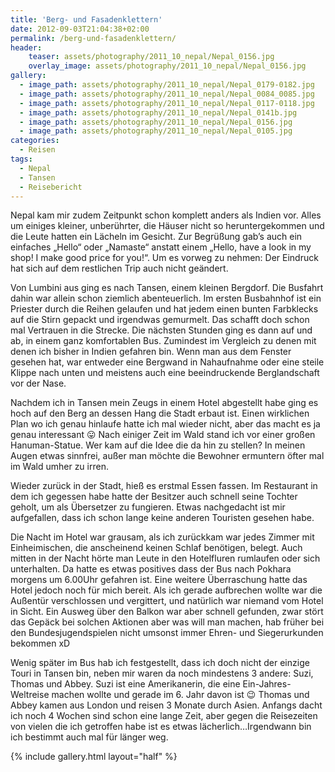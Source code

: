 ```yaml
---
title: 'Berg- und Fasadenklettern'
date: 2012-09-03T21:04:38+02:00
permalink: /berg-und-fasadenklettern/
header:
    teaser: assets/photography/2011_10_nepal/Nepal_0156.jpg
    overlay_image: assets/photography/2011_10_nepal/Nepal_0156.jpg   
gallery:
  - image_path: assets/photography/2011_10_nepal/Nepal_0179-0182.jpg
  - image_path: assets/photography/2011_10_nepal/Nepal_0084_0085.jpg
  - image_path: assets/photography/2011_10_nepal/Nepal_0117-0118.jpg
  - image_path: assets/photography/2011_10_nepal/Nepal_0141b.jpg
  - image_path: assets/photography/2011_10_nepal/Nepal_0156.jpg
  - image_path: assets/photography/2011_10_nepal/Nepal_0105.jpg
categories:
  - Reisen
tags:
  - Nepal
  - Tansen
  - Reisebericht
---
```


Nepal kam mir zudem Zeitpunkt schon komplett anders als Indien vor. Alles um einiges kleiner, unberührter, 
die Häuser nicht so heruntergekommen und die Leute hatten ein Lächeln im Gesicht. 
Zur Begrüßung gab’s auch ein einfaches „Hello“ oder „Namaste“ anstatt einem „Hello, have a look in my shop! I make good price for you!“. 
Um es vorweg zu nehmen: Der Eindruck hat sich auf dem restlichen Trip auch nicht geändert.

Von Lumbini aus ging es nach Tansen, einem kleinen Bergdorf. Die Busfahrt dahin war allein schon ziemlich abenteuerlich. 
Im ersten Busbahnhof ist ein Priester durch die Reihen gelaufen und hat jedem einen bunten Farbklecks auf die Stirn gepackt und irgendwas gemurmelt. 
Das schafft doch schon mal Vertrauen in die Strecke. Die nächsten Stunden ging es dann auf und ab, in einem ganz komfortablen Bus. 
Zumindest im Vergleich zu denen mit denen ich bisher in Indien gefahren bin. Wenn man aus dem Fenster gesehen hat, 
war entweder eine Bergwand in Nahaufnahme oder eine steile Klippe nach unten und meistens auch eine beeindruckende Berglandschaft vor der Nase.  
  
Nachdem ich in Tansen mein Zeugs in einem Hotel abgestellt habe ging es hoch auf den Berg an dessen Hang die Stadt erbaut ist. 
Einen wirklichen Plan wo ich genau hinlaufe hatte ich mal wieder nicht, aber das macht es ja genau interessant 😛 
Nach einiger Zeit im Wald stand ich vor einer großen Hanuman-Statue. Wer kam auf die Idee die da hin zu stellen? In meinen Augen etwas sinnfrei, 
außer man möchte die Bewohner ermuntern öfter mal im Wald umher zu irren.

Wieder zurück in der Stadt, hieß es erstmal Essen fassen. Im Restaurant in dem ich gegessen habe hatte der Besitzer auch schnell seine Tochter geholt, 
um als Übersetzer zu fungieren. Etwas nachgedacht ist mir aufgefallen, dass ich schon lange keine anderen Touristen gesehen habe.

Die Nacht im Hotel war grausam, als ich zurückkam war jedes Zimmer mit Einheimischen, die anscheinend keinen Schlaf benötigen, belegt. 
Auch mitten in der Nacht hörte man Leute in den Hotelfluren rumlaufen oder sich unterhalten. 
Da hatte es etwas positives dass der Bus nach Pokhara morgens um 6.00Uhr gefahren ist. Eine weitere Überraschung hatte das Hotel jedoch noch für mich bereit. 
Als ich gerade aufbrechen wollte war die Außentür verschlossen und vergittert, und natürlich war niemand vom Hotel in Sicht. 
Ein Ausweg über den Balkon war aber schnell gefunden, zwar stört das Gepäck bei solchen Aktionen aber was will man machen, 
hab früher bei den Bundesjugendspielen nicht umsonst immer Ehren- und Siegerurkunden bekommen xD

Wenig später im Bus hab ich festgestellt, dass ich doch nicht der einzige Touri in Tansen bin, 
neben mir waren da noch mindestens 3 andere: Suzi, Thomas und Abbey. 
Suzi ist eine Amerikanerin, die eine Ein-Jahres-Weltreise machen wollte und gerade im 6. Jahr davon ist 😉 Thomas und Abbey kamen aus London und reisen 3 Monate durch Asien. 
Anfangs dacht ich noch 4 Wochen sind schon eine lange Zeit, aber gegen die Reisezeiten von vielen die ich getroffen habe 
ist es etwas lächerlich…Irgendwann bin ich bestimmt auch mal für länger weg.

{% include gallery.html layout="half" %}